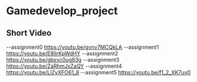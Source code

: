 # Gamedevelop_project
## Short Video
--assignment0 https://youtu.be/gvnv7MCQkLA
--assignment1 https://youtu.be/E8lIrKpWdHY
--assignment2 https://youtu.be/gbxvc0ug83g
--assignment3 https://youtu.be/ZaRhmJxZaQY
--assignment4 https://youtu.be/LlZyXFO61_8
--assignment5 https://youtu.be/f1_2_XK7uv0
